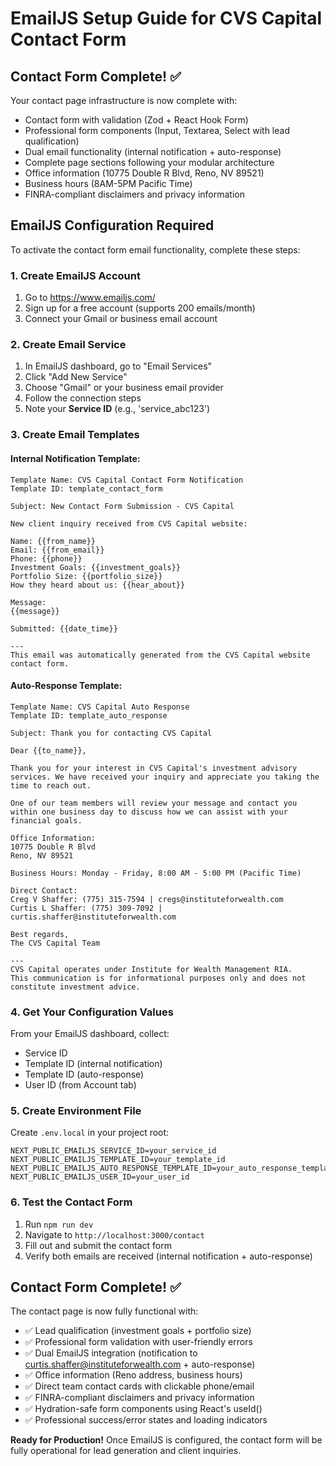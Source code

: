# EmailJS Setup Guide for CVS Capital Contact Form

## Contact Form Complete! ✅

Your contact page infrastructure is now complete with:
- Contact form with validation (Zod + React Hook Form)
- Professional form components (Input, Textarea, Select with lead qualification)
- Dual email functionality (internal notification + auto-response)
- Complete page sections following your modular architecture
- Office information (10775 Double R Blvd, Reno, NV 89521)
- Business hours (8AM-5PM Pacific Time)
- FINRA-compliant disclaimers and privacy information

## EmailJS Configuration Required

To activate the contact form email functionality, complete these steps:

### 1. Create EmailJS Account
1. Go to https://www.emailjs.com/
2. Sign up for a free account (supports 200 emails/month)
3. Connect your Gmail or business email account

### 2. Create Email Service
1. In EmailJS dashboard, go to "Email Services"
2. Click "Add New Service"
3. Choose "Gmail" or your business email provider
4. Follow the connection steps
5. Note your **Service ID** (e.g., 'service_abc123')

### 3. Create Email Templates

#### Internal Notification Template:
```
Template Name: CVS Capital Contact Form Notification
Template ID: template_contact_form

Subject: New Contact Form Submission - CVS Capital

New client inquiry received from CVS Capital website:

Name: {{from_name}}
Email: {{from_email}}
Phone: {{phone}}
Investment Goals: {{investment_goals}}
Portfolio Size: {{portfolio_size}}
How they heard about us: {{hear_about}}

Message:
{{message}}

Submitted: {{date_time}}

---
This email was automatically generated from the CVS Capital website contact form.
```

#### Auto-Response Template:
```
Template Name: CVS Capital Auto Response
Template ID: template_auto_response

Subject: Thank you for contacting CVS Capital

Dear {{to_name}},

Thank you for your interest in CVS Capital's investment advisory services. We have received your inquiry and appreciate you taking the time to reach out.

One of our team members will review your message and contact you within one business day to discuss how we can assist with your financial goals.

Office Information:
10775 Double R Blvd
Reno, NV 89521

Business Hours: Monday - Friday, 8:00 AM - 5:00 PM (Pacific Time)

Direct Contact:
Creg V Shaffer: (775) 315-7594 | cregs@instituteforwealth.com
Curtis L Shaffer: (775) 309-7092 | curtis.shaffer@instituteforwealth.com

Best regards,
The CVS Capital Team

---
CVS Capital operates under Institute for Wealth Management RIA. 
This communication is for informational purposes only and does not constitute investment advice.
```

### 4. Get Your Configuration Values
From your EmailJS dashboard, collect:
- Service ID
- Template ID (internal notification)
- Template ID (auto-response)
- User ID (from Account tab)

### 5. Create Environment File
Create `.env.local` in your project root:
```
NEXT_PUBLIC_EMAILJS_SERVICE_ID=your_service_id
NEXT_PUBLIC_EMAILJS_TEMPLATE_ID=your_template_id
NEXT_PUBLIC_EMAILJS_AUTO_RESPONSE_TEMPLATE_ID=your_auto_response_template_id
NEXT_PUBLIC_EMAILJS_USER_ID=your_user_id
```

### 6. Test the Contact Form
1. Run `npm run dev`
2. Navigate to `http://localhost:3000/contact`
3. Fill out and submit the contact form
4. Verify both emails are received (internal notification + auto-response)

## Contact Form Complete! ✅

The contact page is now fully functional with:
- ✅ Lead qualification (investment goals + portfolio size)
- ✅ Professional form validation with user-friendly errors
- ✅ Dual EmailJS integration (notification to curtis.shaffer@instituteforwealth.com + auto-response)
- ✅ Office information (Reno address, business hours)
- ✅ Direct team contact cards with clickable phone/email
- ✅ FINRA-compliant disclaimers and privacy information
- ✅ Hydration-safe form components using React's useId()
- ✅ Professional success/error states and loading indicators

**Ready for Production!** Once EmailJS is configured, the contact form will be fully operational for lead generation and client inquiries.
